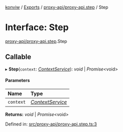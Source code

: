 [konviw]() / [Exports](../modules.md) / [proxy-api/proxy-api.step](../modules/proxy_api_proxy_api_step.md) / Step

# Interface: Step

[proxy-api/proxy-api.step](../modules/proxy_api_proxy_api_step.md).Step

## Callable

▸ **Step**(`context`: [*ContextService*](../classes/context_context_service.contextservice.md)): *void* \| *Promise*<void\>

#### Parameters

| Name | Type |
| :------ | :------ |
| `context` | [*ContextService*](../classes/context_context_service.contextservice.md) |

**Returns:** *void* \| *Promise*<void\>

Defined in: [src/proxy-api/proxy-api.step.ts:3](https://github.com/Sanofi-IADC/konviw/blob/d2e0da9/src/proxy-api/proxy-api.step.ts#L3)
